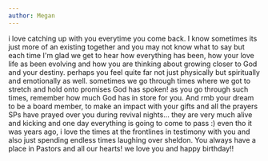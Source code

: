 ```yaml
---
author: Megan
---
```


i love catching up with you everytime you come back. I know sometimes its just more of an existing together and you may not know what to say but each time I'm glad we get to hear how everything has been, how your love life as been evolving and how you are thinking about growing closer to God and your destiny. perhaps you feel quite far not just physically but spiritually and emotionally as well. sometimes we go through times where we got to stretch and hold onto promises God has spoken! as you go through such times, remember how much God has in store for you. And rmb your dream to be a board member, to make an impact with your gifts and all the prayers SPs have prayed over you during revival nights... they are very much alive and kicking and one day everything is going to come to pass :) even tho it was years ago, i love the times at the frontlines in testimony with you and also just spending endless times laughing over sheldon. You always have a place in Pastors and all our hearts! we love you and happy birthday!!
